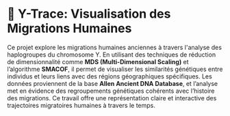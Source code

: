 # 🧬 Y-Trace: Visualisation des Migrations Humaines  

Ce projet explore les migrations humaines anciennes à travers l'analyse des haplogroupes du chromosome Y. En utilisant des techniques de réduction de dimensionnalité comme **MDS (Multi-Dimensional Scaling)** et l’algorithme **SMACOF**, il permet de visualiser les similarités génétiques entre individus et leurs liens avec des régions géographiques spécifiques. Les données proviennent de la base **Allen Ancient DNA Database**, et l’analyse met en évidence des regroupements génétiques cohérents avec l’histoire des migrations. Ce travail offre une représentation claire et interactive des trajectoires migratoires humaines à travers le temps.